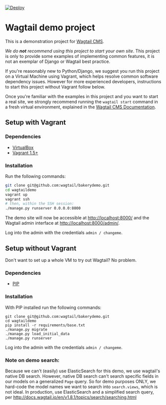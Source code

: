 [![Deploy](https://www.herokucdn.com/deploy/button.svg)](https://heroku.com/deploy?template=https://github.com/wagtail/bakerydemo)

Wagtail demo project
=======================

This is a demonstration project for [Wagtail CMS](http://wagtail.io).

*We do __not__ recommend using this project to start your own site*. This project is only to provide some examples of
implementing common features, it is not an exemplar of Django or Wagtail best practice.

If you're reasonably new to Python/Django, we suggest you run this project on a Virtual Machine using Vagrant, which
helps  resolve common software dependency issues. However for more experienced developers, instructions to start this
project without Vagrant follow below.

Once you're familiar with the examples in this project and you want to start a real site, we strongly recommend running
the ``wagtail start`` command in a fresh virtual environment, explained in the
[Wagtail CMS Documentation](http://wagtail.readthedocs.org/en/latest/getting_started/).

Setup with Vagrant
------------------

### Dependencies
* [VirtualBox](https://www.virtualbox.org/)
* [Vagrant 1.5+](http://www.vagrantup.com)

### Installation
Run the following commands:

```bash
git clone git@github.com:wagtail/bakerydemo.git
cd wagtaildemo
vagrant up
vagrant ssh
# then, within the SSH session:
./manage.py runserver 0.0.0.0:8000
```

The demo site will now be accessible at [http://localhost:8000/](http://localhost:8000/) and the Wagtail admin
interface at [http://localhost:8000/admin/](http://localhost:8000/admin/).

Log into the admin with the credentials ``admin / changeme``.

Setup without Vagrant
-----
Don't want to set up a whole VM to try out Wagtail? No problem.

### Dependencies
* [PIP](https://github.com/pypa/pip)

### Installation

With PIP installed run the following commands:

    git clone git@github.com:wagtail/bakerydemo.git
    cd wagtaildemo
    pip install -r requirements/base.txt
    ./manage.py migrate
    ./manage.py load_initial_data
    ./manage.py runserver

Log into the admin with the credentials ``admin / changeme``.

### Note on demo search:

Because we can't (easily) use ElasticSearch for this demo, we use wagtail's native DB search.
However, native DB search can't search specific fields in our models on a generalized `Page` query.
So for demo purposes ONLY, we hard-code the model names we want to search into `search.views`, which is
not ideal. In production, use ElasticSearch and a simplified search query, per
http://docs.wagtail.io/en/v1.8.1/topics/search/searching.html
